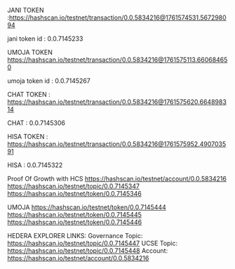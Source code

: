  JANI TOKEN :https://hashscan.io/testnet/transaction/0.0.5834216@1761574531.567298094  

 jani token id : 0.0.7145233


UMOJA TOKEN  https://hashscan.io/testnet/transaction/0.0.5834216@1761575113.660684650

umoja token  id : 0.0.7145267


CHAT TOKEN : https://hashscan.io/testnet/transaction/0.0.5834216@1761575620.664898314

CHAT  : 0.0.7145306


HISA TOKEN  : https://hashscan.io/testnet/transaction/0.0.5834216@1761575952.490703591
  

  HISA  : 0.0.7145322



Proof Of Growth with HCS 
https://hashscan.io/testnet/account/0.0.5834216
https://hashscan.io/testnet/topic/0.0.7145347
https://hashscan.io/testnet/token/0.0.7145346



UMOJA 
https://hashscan.io/testnet/token/0.0.7145444
https://hashscan.io/testnet/token/0.0.7145445
https://hashscan.io/testnet/token/0.0.7145446


HEDERA EXPLORER LINKS:
   Governance Topic: https://hashscan.io/testnet/topic/0.0.7145447
   UCSE Topic:       https://hashscan.io/testnet/topic/0.0.7145448
   Account:          https://hashscan.io/testnet/account/0.0.5834216
   




